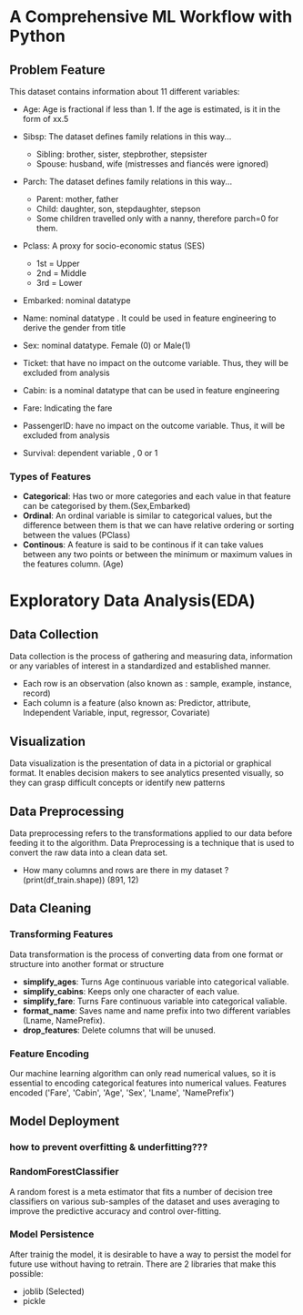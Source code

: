 # A Comprehensive ML Workflow with Python

## Problem Feature

This dataset contains information about 11 different variables:

* Age: Age is fractional if less than 1. If the age is estimated, is it in the form of xx.5

* Sibsp: The dataset defines family relations in this way...
  * Sibling: brother, sister, stepbrother, stepsister
  * Spouse: husband, wife (mistresses and fiancés were ignored)

* Parch: The dataset defines family relations in this way...
  * Parent: mother, father
  * Child: daughter, son, stepdaughter, stepson
  * Some children travelled only with a nanny, therefore parch=0 for them.

* Pclass: A proxy for socio-economic status (SES)
  * 1st = Upper
  * 2nd = Middle
  * 3rd = Lower
  
* Embarked: nominal datatype
* Name: nominal datatype . It could be used in feature engineering to derive the gender from title
* Sex: nominal datatype. Female (0) or Male(1)
* Ticket: that have no impact on the outcome variable. Thus, they will be excluded from analysis
* Cabin: is a nominal datatype that can be used in feature engineering
* Fare: Indicating the fare
* PassengerID: have no impact on the outcome variable. Thus, it will be excluded from analysis
* Survival: dependent variable , 0 or 1

### Types of Features

* **Categorical**: Has two or more categories and each value in that feature can be categorised by them.(Sex,Embarked)
* **Ordinal**: An ordinal variable is similar to categorical values, but the difference between them is that we can have relative ordering or sorting between the values (PClass)
* **Continous**: A feature is said to be continous if it can take values between any two points or between the minimum or maximum values in the features column. (Age)

# Exploratory Data Analysis(EDA)

## Data Collection

Data collection is the process of gathering and measuring data, information or any variables of interest in a standardized and established manner.

* Each row is an observation (also known as : sample, example, instance, record)
* Each column is a feature (also known as: Predictor, attribute, Independent Variable, input, regressor, Covariate)

## Visualization

Data visualization is the presentation of data in a pictorial or graphical format. It enables decision makers to see analytics presented visually, so they can grasp difficult concepts or identify new patterns

## Data Preprocessing

Data preprocessing refers to the transformations applied to our data before feeding it to the algorithm. Data Preprocessing is a technique that is used to convert the raw data into a clean data set.

* How many columns and rows are there in my dataset ? (print(df_train.shape)) (891, 12)

## Data Cleaning

### Transforming Features

Data transformation is the process of converting data from one format or structure into another format or structure

* **simplify_ages**: Turns Age continuous variable into categorical valiable.
* **simplify_cabins**: Keeps only one character of each value.
* **simplify_fare**: Turns Fare continuous variable into categorical valiable.
* **format_name**: Saves name and name prefix into two different variables (Lname, NamePrefix).
* **drop_features**: Delete columns that will be unused.

### Feature Encoding

Our machine learning algorithm can only read numerical values, so it is essential to encoding categorical features into numerical values. Features encoded ('Fare', 'Cabin', 'Age', 'Sex', 'Lname', 'NamePrefix')

## Model Deployment

### how to prevent overfitting & underfitting???

### RandomForestClassifier

A random forest is a meta estimator that fits a number of decision tree classifiers on various sub-samples of the dataset and uses averaging to improve the predictive accuracy and control over-fitting.

### Model Persistence

After trainig the model, it is desirable to have a way to persist the model for future use without having to retrain. There are 2 libraries that make this possible:

* joblib (Selected)
* pickle

